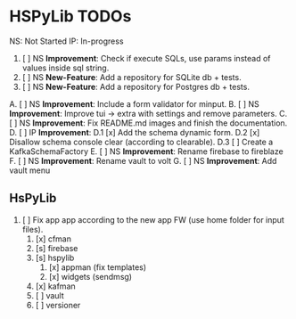 # HSPyLib TODOs

NS: Not Started
IP: In-progress

1. [ ] NS **Improvement**: Check if execute SQLs, use params instead of values inside sql string.
2. [ ] NS **New-Feature**: Add a repository for SQLite db + tests.
3. [ ] NS **New-Feature**: Add a repository for Postgres db + tests.


A. [ ] NS **Improvement**: Include a form validator for minput.
B. [ ] NS **Improvement**: Improve tui -> extra with settings and remove parameters.
C. [ ] NS **Improvement**: Fix README.md images and finish the documentation.
D. [ ] IP **Improvement**:
  D.1 [x] Add the schema dynamic form.
  D.2 [x] Disallow schema console clear (according to clearable).
  D.3 [ ] Create a KafkaSchemaFactory
E. [ ] NS **Improvement**: Rename firebase to fireblaze
F. [ ] NS **Improvement**: Rename vault to volt
G. [ ] NS **Improvement**: Add vault menu

## HsPyLib

1. [ ] Fix app app according to the new app FW (use home folder for input files).
   1. [x] cfman
   2. [s] firebase
   3. [s] hspylib
      1. [x] appman (fix templates)
      2. [x] widgets (sendmsg)
   4. [x] kafman
   5. [ ] vault
   6. [ ] versioner



